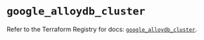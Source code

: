 # `google_alloydb_cluster`

Refer to the Terraform Registry for docs: [`google_alloydb_cluster`](https://registry.terraform.io/providers/hashicorp/google/6.35.0/docs/resources/alloydb_cluster).
